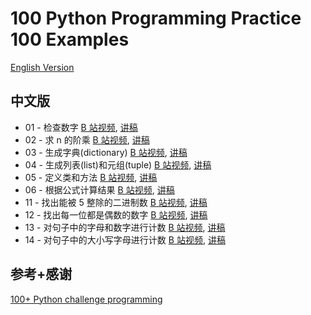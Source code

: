 # 100 Python Programming Practice 100 Examples

[English Version](README.en.md)

## 中文版

- 01 - 检查数字 [B 站视频](https://www.bilibili.com/video/BV1GS421w7uL), [讲稿](ex01/script.md)
- 02 - 求 n 的阶乘 [B 站视频](https://www.bilibili.com/video/BV1qr421W72r), [讲稿](ex02/script.md)
- 03 - 生成字典(dictionary) [B 站视频](https://www.bilibili.com/video/BV1vK42147vh), [讲稿](ex03/script.md)
- 04 - 生成列表(list)和元组(tuple) [B 站视频](https://www.bilibili.com/video/BV19x421y7nE), [讲稿](ex04/script.md)
- 05 - 定义类和方法 [B 站视频](https://www.bilibili.com/video/BV1Pm411Z7pX), [讲稿](ex05/script.md)
- 06 - 根据公式计算结果 [B 站视频](https://www.bilibili.com/video/BV1F2421u7hC), [讲稿](ex06/script.md)
- 11 - 找出能被 5 整除的二进制数 [B 站视频](https://www.bilibili.com/video/BV1H2421T7zn), [讲稿](ex11/script.md)
- 12 - 找出每一位都是偶数的数字 [B 站视频](https://www.bilibili.com/video/BV1Di421d7cW), [讲稿](ex12/script.md)
- 13 - 对句子中的字母和数字进行计数 [B 站视频](https://www.bilibili.com/video/BV1Ut421L76T), [讲稿](ex13/script.md)
- 14 - 对句子中的大小写字母进行计数 [B 站视频](https://www.bilibili.com/video/BV1pK421x7Wd), [讲稿](ex14/script.md)

## 参考+感谢

[100+ Python challenge programming](https://github.com/zhiwehu/Python-programming-exercises)
